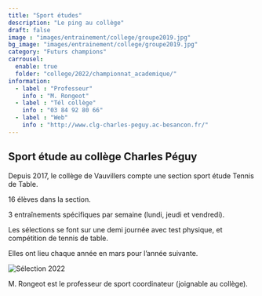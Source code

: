 ```yaml
---
title: "Sport études"
description: "Le ping au collège"
draft: false
image : "images/entrainement/college/groupe2019.jpg"
bg_image: "images/entrainement/college/groupe2019.jpg"
category: "Futurs champions"
carrousel:
  enable: true
  folder: "college/2022/championnat_academique/"
information:
  - label : "Professeur"
    info : "M. Rongeot"
  - label : "Tél collège"
    info : "03 84 92 80 66"
  - label : "Web"
    info : "http://www.clg-charles-peguy.ac-besancon.fr/"
---
```


## Sport étude au collège Charles Péguy

Depuis 2017, le collège de Vauvillers compte une section sport étude Tennis de Table.


16 élèves dans la section.

3 entraînements spécifiques par semaine (lundi, jeudi et  vendredi).


Les sélections se font sur une demi journée avec test physique, et compétition de tennis de table.

Elles ont lieu chaque année en mars pour l’année suivante.

![Sélection 2022](../../images/college/selection2022.jpg "Sélection 2022")


M. Rongeot est le professeur de sport coordinateur (joignable au collège).